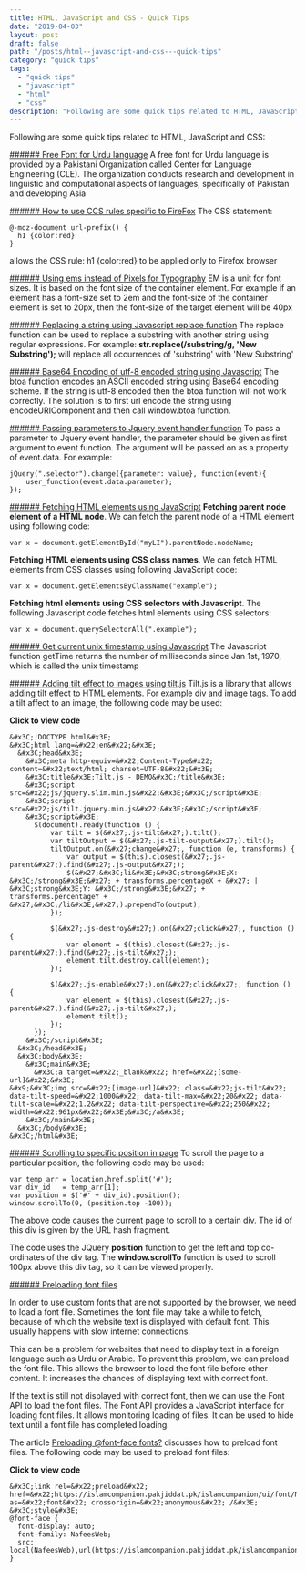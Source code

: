 ```yaml
---
title: HTML, JavaScript and CSS - Quick Tips
date: "2019-04-03"
layout: post
draft: false
path: "/posts/html--javascript-and-css---quick-tips"
category: "quick tips"
tags:
  - "quick tips"
  - "javascript"
  - "html"
  - "css"
description: "Following are some quick tips related to HTML, JavaScript and CSS:"
---
```


Following are some quick tips related to HTML, JavaScript and CSS:

[###### Free Font for Urdu language](http://www.cle.org.pk/software/localization/Fonts/nafeesWebNaskh.html)
A free font for Urdu language is provided by a Pakistani Organization called Center for Language Engineering (CLE). The organization conducts research and development in linguistic and computational aspects of languages, specifically of Pakistan and developing Asia

[###### How to use CCS rules specific to FireFox](http://stackoverflow.com/questions/952861/targeting-only-firefox-with-css)
The CSS statement:

```
@-moz-document url-prefix() {
  h1 {color:red}
}
```

allows the CSS rule: h1 {color:red} to be applied only to Firefox browser

[###### Using ems instead of Pixels for Typography](https://www.w3schools.com/cssref/css_pxtoemconversion.asp)
EM is a unit for font sizes. It is based on the font size of the container element.
For example if an element has a font-size set to 2em and the font-size of the container element is set to 20px, then the font-size of the target element will be 40px

[###### Replacing a string using Javascript replace function](https://developer.mozilla.org/en-US/docs/Web/JavaScript/Reference/Global_Objects/String/replace)
The replace function can be used to replace a substring with another string using regular expressions.
For example: **str.replace(/substring/g, 'New Substring');** will replace all occurrences of 'substring' with 'New Substring'

[###### Base64 Encoding of utf-8 encoded string using Javascript](https://developer.mozilla.org/en-US/docs/Web/API/WindowBase64/Base64_encoding_and_decoding#The_.22Unicode_Problem.22)
The btoa function encodes an ASCII encoded string using Base64 encoding scheme. If the string is utf-8 encoded then the btoa function will not work correctly. The solution is to first url encode the string using encodeURIComponent and then call window.btoa function.

[###### Passing parameters to Jquery event handler function](http://stackoverflow.com/questions/4897368/how-to-use-a-function-that-takes-arguments-with-jquerys-change-method)
To pass a parameter to Jquery event handler, the parameter should be given as first argument to event function. The argument will be passed on as a property of event.data. For example:

```
jQuery(".selector").change({parameter: value}, function(event){
    user_function(event.data.parameter);
});
```

[###### Fetching HTML elements using JavaScript](https://www.w3schools.com/jsref/prop_node_parentnode.asp)
**Fetching parent node element of a HTML node**. We can fetch the parent node of a HTML element using following code:
```
var x = document.getElementById("myLI").parentNode.nodeName;
```
**Fetching HTML elements using CSS class names**. We can fetch HTML elements from CSS classes using following JavaScript code:
```
var x = document.getElementsByClassName("example");
```
**Fetching html elements using CSS selectors with Javascript**. The following Javascript code fetches html elements using CSS selectors:
```
var x = document.querySelectorAll(".example");
```

[###### Get current unix timestamp using Javascript](https://www.w3schools.com/jsref/jsref_gettime.asp)
The Javascript function getTime returns the number of milliseconds since Jan 1st, 1970, which is called the unix timestamp

[###### Adding tilt effect to images using tilt.js](http://gijsroge.github.io/tilt.js/)
Tilt.js is a library that allows adding tilt effect to HTML elements. For example div and image tags. To add a tilt affect to an image, the following code may be used:

**Click to view code**

```
&#x3C;!DOCTYPE html&#x3E;
&#x3C;html lang=&#x22;en&#x22;&#x3E;
  &#x3C;head&#x3E;
    &#x3C;meta http-equiv=&#x22;Content-Type&#x22; content=&#x22;text/html; charset=UTF-8&#x22;&#x3E;
    &#x3C;title&#x3E;Tilt.js - DEMO&#x3C;/title&#x3E;
    &#x3C;script src=&#x22;js/jquery.slim.min.js&#x22;&#x3E;&#x3C;/script&#x3E;
    &#x3C;script src=&#x22;js/tilt.jquery.min.js&#x22;&#x3E;&#x3C;/script&#x3E;
    &#x3C;script&#x3E;
      $(document).ready(function () {
          var tilt = $(&#x27;.js-tilt&#x27;).tilt();
          var tiltOutput = $(&#x27;.js-tilt-output&#x27;).tilt();
          tiltOutput.on(&#x27;change&#x27;, function (e, transforms) {
              var output = $(this).closest(&#x27;.js-parent&#x27;).find(&#x27;.js-output&#x27;);
              $(&#x27;&#x3C;li&#x3E;&#x3C;strong&#x3E;X: &#x3C;/strong&#x3E;&#x27; + transforms.percentageX + &#x27; | &#x3C;strong&#x3E;Y: &#x3C;/strong&#x3E;&#x27; + transforms.percentageY + &#x27;&#x3C;/li&#x3E;&#x27;).prependTo(output);
          });

          $(&#x27;.js-destroy&#x27;).on(&#x27;click&#x27;, function () {
              var element = $(this).closest(&#x27;.js-parent&#x27;).find(&#x27;.js-tilt&#x27;);
              element.tilt.destroy.call(element);
          });

          $(&#x27;.js-enable&#x27;).on(&#x27;click&#x27;, function () {
              var element = $(this).closest(&#x27;.js-parent&#x27;).find(&#x27;.js-tilt&#x27;);
              element.tilt();
          });
      });
    &#x3C;/script&#x3E;
  &#x3C;/head&#x3E;
  &#x3C;body&#x3E;
    &#x3C;main&#x3E;
      &#x3C;a target=&#x22;_blank&#x22; href=&#x22;[some-url]&#x22;&#x3E;
&#x9;&#x3C;img src=&#x22;[image-url]&#x22; class=&#x22;js-tilt&#x22; data-tilt-speed=&#x22;1000&#x22; data-tilt-max=&#x22;20&#x22; data-tilt-scale=&#x22;1.2&#x22; data-tilt-perspective=&#x22;250&#x22; width=&#x22;961px&#x22;&#x3E;&#x3C;/a&#x3E;
    &#x3C;/main&#x3E;
  &#x3C;/body&#x3E;
&#x3C;/html&#x3E;
```

[###### Scrolling to specific position in page](https://www.w3schools.com/jsref/met_win_scrollto.asp)
To scroll the page to a particular position, the following code may be used:

```
var temp_arr = location.href.split('#');
var div_id   = temp_arr[1];
var position = $('#' + div_id).position();
window.scrollTo(0, (position.top -100));
```

The above code causes the current page to scroll to a certain div. The id of this div is given by the URL hash fragment.

The code uses the JQuery **position** function to get the left and top co-ordinates of the div tag. The **window.scrollTo** function is used to scroll 100px above this div tag, so it can be viewed properly.

[###### Preloading font files](https://developers.google.com/web/fundamentals/performance/optimizing-content-efficiency/webfont-optimization#the_font_loading_api)

In order to use custom fonts that are not supported by the browser, we need to load a font file. Sometimes the font file may take a while to fetch, because of which the website text is displayed with default font. This usually happens with slow internet connections.

This can be a problem for websites that need to display text in a foreign language such as Urdu or Arabic. To prevent this problem, we can preload the font file. This allows the browser to load the font file before other content. It increases the chances of displaying text with correct font.

If the text is still not displayed with correct font, then we can use the Font API to load the font files. The Font API provides a JavaScript interface for loading font files. It allows monitoring loading of files. It can be used to hide text until a font file has completed loading.

The article [Preloading @font-face fonts?](https://stackoverflow.com/a/46830425) discusses how to preload font files. The following code may be used to preload font files:

**Click to view code**
```
&#x3C;link rel=&#x22;preload&#x22; href=&#x22;https://islamcompanion.pakjiddat.pk/islamcompanion/ui/font/NafeesWeb.ttf&#x22; as=&#x22;font&#x22; crossorigin=&#x22;anonymous&#x22; /&#x3E;
&#x3C;style&#x3E;
@font-face {
  font-display: auto;
  font-family: NafeesWeb;
  src: local(NafeesWeb),url(https://islamcompanion.pakjiddat.pk/islamcompanion/ui/font/NafeesWeb.ttf);
}
```
